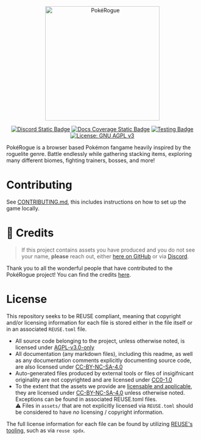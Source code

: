 <!--
SPDX-FileCopyrightText: 2024-2025 Pagefault Games

SPDX-License-Identifier: CC-BY-NC-SA-4.0
-->

<div align="center"><picture><img src="https://github.com/pagefaultgames/pokerogue-assets/blob/beta/images/logo.png" width="300" alt="PokéRogue"></picture>

[![Discord Static Badge](https://img.shields.io/badge/Community_Discord-blurple?style=flat&logo=discord&logoSize=auto&labelColor=white&color=5865F2)](https://discord.gg/pokerogue)
[![Docs Coverage Static Badge](https://pagefaultgames.github.io/pokerogue/beta/coverage.svg)](https://pagefaultgames.github.io/pokerogue/beta)
[![Testing Badge](https://github.com/pagefaultgames/pokerogue/actions/workflows/tests.yml/badge.svg)](https://github.com/pagefaultgames/pokerogue/actions/workflows/tests.yml)
[![License: GNU AGPL v3](https://img.shields.io/badge/License-AGPL_v3-blue.svg)](https://www.gnu.org/licenses/agpl-3.0)</div>

PokéRogue is a browser based Pokémon fangame heavily inspired by the roguelite genre. Battle endlessly while gathering stacking items, exploring many different biomes, fighting trainers, bosses, and more!

# Contributing

See [CONTRIBUTING.md](./CONTRIBUTING.md), this includes instructions on how to set up the game locally.

# 📝 Credits

> If this project contains assets you have produced and you do not see your name, **please** reach out, either [here on GitHub](https://github.com/pagefaultgames/pokerogue/issues/new) or via [Discord](https://discord.gg/pokerogue).

Thank you to all the wonderful people that have contributed to the PokéRogue project! You can find the credits [here](./CREDITS.md).

# License

This repository seeks to be REUSE compliant, meaning that copyright and/or licensing information for each file is stored 
either in the file itself or in an associated `REUSE.toml` file.

- All source code belonging to the project, unless otherwise noted, is licensed under [AGPL-v3.0-only](LICENSES/AGPL-3.0-only.txt)
- All documentation (any markdown files), including this readme, as well as any documentation comments explicitly documenting source code, are also licensed under [CC-BY-NC-SA-4.0](LICENSES/CC-BY-NC-SA-4.0.txt)
- Auto-generated files produced by external tools or files of insigifnicant originality are not copyrighted and are licensed under [CC0-1.0](LICENSES/CC0-1.0.txt)
- To the extent that the assets we provide are [licensable and applicable](https://creativecommons.org/licenses/by-nc-sa/4.0/deed.en#ref-exception-or-limitation), they are licensed under [CC-BY-NC-SA-4.0](LICENSES/CC-BY-NC-SA-4.0.txt) unless otherwise noted. Exceptions can be found in associated REUSE.toml files. \
  ⚠️ Files in `assets/` that are not explicitly licensed via `REUSE.toml` should be considered to have _no_ licensing / copyright information.

The full license information for each file can be found by utilizing [REUSE's tooling](https://github.com/fsfe/reuse-tool), such as via `reuse spdx`.
